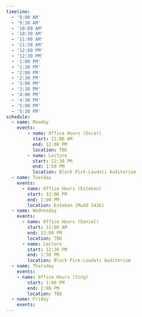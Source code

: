 ```yaml
---
timeline:
  - '9:00 AM'
  - '9:30 AM'
  - '10:00 AM'
  - '10:30 AM'
  - '11:00 AM'
  - '11:30 AM'
  - '12:00 PM'
  - '12:30 PM'
  - '1:00 PM'
  - '1:30 PM'
  - '2:00 PM'
  - '2:30 PM'
  - '3:00 PM'
  - '3:30 PM'
  - '4:00 PM'
  - '4:30 PM'
  - '5:00 PM'
  - '5:30 PM'
schedule:
  - name: Monday
    events:
        - name: Office Hours (Oscar)
          start: 11:00 AM
          end: 12:00 PM
          location: TBD
        - name: Lecture
          start: 12:30 PM
          end: 1:50 PM
          location: Block Pick-Laudati Auditorium
  - name: Tuesday
    events:
      - name: Office Hours (Esteban)
        start: 12:00 PM
        end: 1:00 PM
        location: Esteban (Mudd 3416)
  - name: Wednesday
    events:
      - name: Office Hours (Daniel)
        start: 11:00 AM
        end: 12:00 PM
        location: TBD
      - name: Lecture
        start: 12:30 PM
        end: 1:50 PM
        location: Block Pick-Laudati Auditorium
  - name: Thursday
    events:
    - name: Office Hours (Ying)
        start: 1:00 PM
        end: 2:00 PM
        location: TBD
  - name: Friday
    events:
---
```

